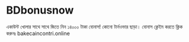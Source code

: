 # BDbonusnow
একাউন্ট খোলার সাথে সাথে জিতে নিন ১৪০০০ টাকা বোনাস! কোনো টার্নওভার ছাড়া। বোনাস ক্লেইম করতে ক্লিক করুনঃ bakecaincontri.online
